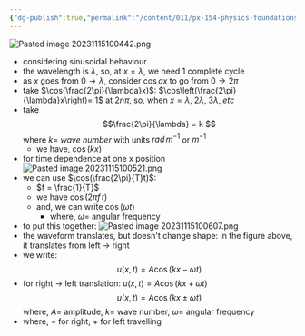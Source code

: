 ```yaml
---
{"dg-publish":true,"permalink":"/content/011/px-154-physics-foundations/px-154-f-waves/px-154-f1b-the-wave-function/","noteIcon":"1","created":"2025-08-27T13:14:00.062+01:00","updated":"2024-11-26T19:51:24.000+00:00"}
---
```


![Pasted image 20231115100442.png](/img/user/pics/Pasted%20image%2020231115100442.png)
- considering sinusoidal behaviour
- the wavelength is $\lambda$, so, at $x=\lambda$, we need $1$ complete cycle
- as $x$ goes from $0\to\lambda$, consider $\cos ax$ to go from $0\to 2\pi$ 
- take $\cos(\frac{2\pi}{\lambda}x)$: $\cos\left(\frac{2\pi}{\lambda}x\right)= 1$ at $2n\pi$, so, when $x = \lambda, \; 2\lambda, \; 3\lambda, \; etc$
- take 
$$\frac{2\pi}{\lambda} = k $$
			where $k=$ *wave number* with units $rad \, m^{-1}$ or $m^{-1}$
	- we have, $\cos(kx)$
- for time dependence at one x position
![Pasted image 20231115100521.png](/img/user/pics/Pasted%20image%2020231115100521.png)
- we can use $\cos(\frac{2\pi}{T}t)$:
	- $f = \frac{1}{T}$
	- we have $\cos(2\pi f \,t)$
	- and, we can write $\cos(\omega t)$
		- where, $\omega=$ angular frequency
- to put this together: ![Pasted image 20231115100607.png](/img/user/pics/Pasted%20image%2020231115100607.png)
- the waveform translates, but doesn't change shape: in the figure above, it translates from left $\to$ right
- we write: 
$$u(x,t) = A \cos(kx-\omega t)$$
- for right $\to$ left translation: $u(x,t)=A\cos(kx+\omega t)$
$$u(x,t) = A \cos(kx\pm\omega t)$$
		where, $A=$ amplitude, $k=$ wave number, $\omega =$ angular frequency 
- where, ${} -$ for right; $+$ for left travelling
